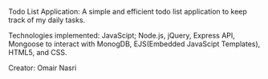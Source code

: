 Todo List Application: A simple and efficient todo list application to keep track of my daily tasks. 

Technologies implemented: JavaScipt; Node.js, jQuery, Express API, Mongoose to interact with MonogDB, EJS(Embedded JavaScipt Templates), HTML5, and CSS. 

Creator: Omair Nasri

